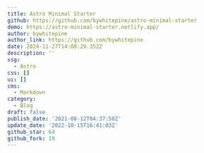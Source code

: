 ```yaml
---
title: Astro Minimal Starter
github: https://github.com/bywhitepine/astro-minimal-starter
demo: https://astro-minimal-starter.netlify.app/
author: bywhitepine
author_link: https://github.com/bywhitepine
date: 2024-11-27T14:08:29.352Z
description: ''
ssg:
  - Astro
css: []
ui: []
cms:
  - Markdown
category:
  - Blog
draft: false
publish_date: '2021-08-12T04:37:50Z'
update_date: '2022-10-15T16:41:03Z'
github_star: 64
github_fork: 19
---
```

